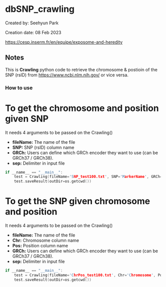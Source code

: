 # dbSNP_crawling

Created by: Seehyun Park

Creation date: 08 Feb 2023  

https://cesp.inserm.fr/en/equipe/exposome-and-heredity  


## Notes
This is **Crawling** python code to retrieve the chromosome & postioin of the SNP (rsID) from https://www.ncbi.nlm.nih.gov/ or vice versa.  

### How to use
# To get the chromosome and position given SNP
It needs 4 arguments to be passed on the Crawling()
- **fileName:** The name of the file
- **SNP:** SNP (rsID) column name
- **GRCh:** Users can define which GRCh encoder they want to use (can be GRCh37 / GRCh38).
- **sep:** Delimiter in input file

```c
if __name__ == "__main__":
    test = Crawling(fileName='SNP_test100.txt', SNP='MarkerName', GRCh='GRCh37', sep=',')
    test.saveResult(outDir=os.getcwd())
```

# To get the SNP given chromosome and position 
It needs 4 arguments to be passed on the Crawling()
- **fileName:** The name of the file
- **Chr:** Chromosome column name 
- **Pos:** Position column name
- **GRCh:** Users can define which GRCh encoder they want to use (can be GRCh37 / GRCh38).
- **sep:** Delimiter in input file

```c
if __name__ == "__main__":
    test = Crawling(fileName='ChrPos_test100.txt', Chr='Chromosome', Pos='Position', GRCh='GRCh37', sep='\t')
    test.saveResult(outDir=os.getcwd())
```
